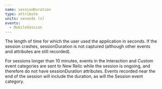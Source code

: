 ```yaml
---
name: sessionDuration
type: attribute
units: seconds (s)
events:
  - MobileSession
---
```


The length of time for which the user used the application in seconds. If the session crashes, sessionDuration is not captured (although other events and attributes are still recorded).

For sessions longer than 10 minutes, events in the Interaction and Custom event categories are sent to New Relic while the session is ongoing, and therefore do not have sessionDuration attributes. Events recorded near the end of the session will include the duration, as will the Session event category.